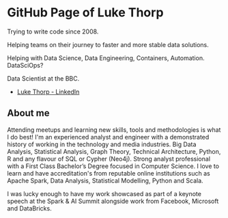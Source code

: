 # GitHub Page of Luke Thorp

Trying to write code since 2008.


Helping teams on their journey to faster and more stable data solutions.

Helping with Data Science, Data Engineering, Containers, Automation. DataSciOps?

Data Scientist at the BBC.

- [Luke Thorp - LinkedIn](https://www.linkedin.com/in/luke-thorp/)


## About me

Attending meetups and learning new skills, tools and methodologies is what I do best! I'm an experienced analyst and 
engineer with a demonstrated history of working in the technology and media industries. Big Data Analysis, Statistical 
Analysis, Graph Theory, Technical Architecture, Python, R and any flavour of SQL or Cypher (Neo4j). Strong analyst 
professional with a First Class Bachelor’s Degree focused in Computer Science. I love to learn and have accreditation's 
from reputable online institutions such as Apache Spark, Data Analysis, Statistical Modelling, Python and Scala. 

I was lucky enough to have my work showcased as part of a keynote speech at the Spark & AI Summit alongside work from 
Facebook, Microsoft and DataBricks.

